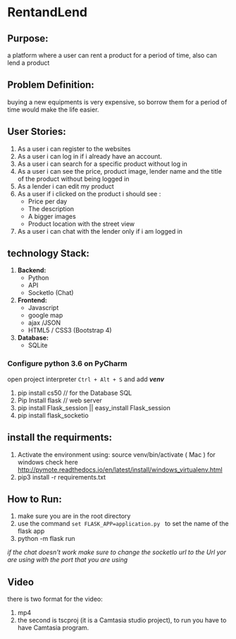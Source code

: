 # RentandLend

## Purpose:

a platform where a user can rent a product for a period of time, also can lend a product

## Problem Definition:

buying a new equipments is very expensive, so borrow them for a period of time would make the life easier.
## User Stories:

1. As a user i can register to the websites
2. As a user i can log in if i already have an account.
3. As a user i can search for a specific product without log in
4. As a user i can see the price, product image, lender name and the title of the product without being logged in
5. As a lender i can edit my product
6. As a user if i clicked on the product i should see :
    + Price per day
    + The description
    + A bigger images
    + Product location with the street view
7. As a user i can chat with the lender only if i am logged in

## technology Stack:

1. **Backend:**
    + Python
    + API
    + SocketIo (Chat)
2. **Frontend:**
    + Javascript
    + google map
    + ajax /JSON
    + HTML5 / CSS3 (Bootstrap 4)
3. **Database:**
    + SQLite

### Configure python 3.6 on PyCharm

open project interpreter ``` Ctrl + Alt + S ``` and add _**venv**_

1. pip install cs50 // for the Database SQL
2. Pip Install flask // web server
3. pip install Flask_session || easy_install Flask_session
4. pip install flask_socketio

## install the requirments:

1. Activate the environment using: source venv/bin/activate ( Mac )
for windows check here http://pymote.readthedocs.io/en/latest/install/windows_virtualenv.html
2. pip3 install -r requirements.txt

## How to Run:
1. make sure you are in the root directory
2. use the command ```set FLASK_APP=application.py ``` to set the name of the flask app
3. python -m flask run

*if the chat doesn't work make sure to change the socketIo url to the Url yor are using with the port
that you are using*

## Video
there is two format for the video:
1. mp4
2. the second is tscproj (it is a Camtasia studio project), to run you have to have Camtasia program.